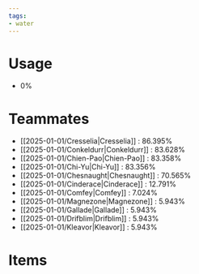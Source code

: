 ```yaml
---
tags:
- water
---
```

# Usage
- 0%
# Teammates
- [[2025-01-01/Cresselia|Cresselia]] : 86.395%
- [[2025-01-01/Conkeldurr|Conkeldurr]] : 83.628%
- [[2025-01-01/Chien-Pao|Chien-Pao]] : 83.358%
- [[2025-01-01/Chi-Yu|Chi-Yu]] : 83.356%
- [[2025-01-01/Chesnaught|Chesnaught]] : 70.565%
- [[2025-01-01/Cinderace|Cinderace]] : 12.791%
- [[2025-01-01/Comfey|Comfey]] : 7.024%
- [[2025-01-01/Magnezone|Magnezone]] : 5.943%
- [[2025-01-01/Gallade|Gallade]] : 5.943%
- [[2025-01-01/Drifblim|Drifblim]] : 5.943%
- [[2025-01-01/Kleavor|Kleavor]] : 5.943%
# Items